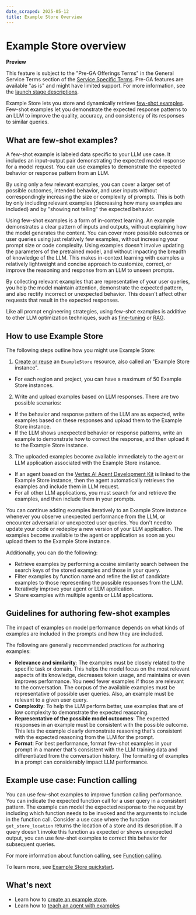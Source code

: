 ```yaml
---
date_scraped: 2025-05-12
title: Example Store Overview
---
```


# Example Store overview 

**Preview**

This feature is subject to the "Pre-GA Offerings Terms" in the General Service Terms section
of the [Service Specific Terms](https://cloud.google.com/terms/service-terms#1).
Pre-GA features are available "as is" and might have limited support.
For more information, see the
[launch stage descriptions](https://cloud.google.com/products#product-launch-stages).

Example Store lets you store and dynamically retrieve
[few-shot examples](#fewshotexamples). Few-shot examples let you
demonstrate the expected response patterns to an LLM to improve the quality,
accuracy, and consistency of its responses to similar queries.

## What are few-shot examples?

A few-shot example is labeled data specific to your LLM use case. It includes
an input-output pair demonstrating the expected model response for a model
request. You can use examples to demonstrate the expected behavior or response
pattern from an LLM.

By using only a few relevant examples, you can cover a larger set of possible
outcomes, intended behavior, and user inputs without correspondingly increasing
the size or complexity of prompts. This is both by only including relevant
examples (decreasing how many examples are included) and by "showing not telling"
the expected behavior.

Using few-shot examples is a form of in-context learning. An example
demonstrates a clear pattern of inputs and outputs, without explaining how the
model generates the content. You can cover more possible outcomes or user
queries using just relatively few examples, without increasing your prompt size or
code complexity. Using examples doesn't involve updating the parameters of the
pretrained model, and without impacting the breadth of knowledge of the LLM.
This makes in-context learning with examples a relatively lightweight and
concise approach to customize, correct, or improve the reasoning
and response from an LLM to unseen prompts.

By collecting relevant examples that are representative of your user queries,
you help the model maintain attention, demonstrate the expected pattern,
and also rectify incorrect or unexpected behavior. This doesn't affect other
requests that result in the expected responses.

Like all prompt engineering strategies, using few-shot examples is additive to
other LLM optimization techniques, such as
[fine-tuning](https://cloud.google.com/vertex-ai/generative-ai/docs/models/tune-models)
or [RAG](https://cloud.google.com/vertex-ai/generative-ai/docs/rag-overview).

## How to use Example Store

The following steps outline how you might use Example Store:

1. [Create or reuse](create-examplestore.md)
 an `ExampleStore` resource, also called an "Example Store instance".

 - For each region and project, you can have a maximum of 50 Example Store
 instances.
2. Write and upload examples based on LLM responses. There are two
 possible scenarios:

 - If the behavior and response pattern of the LLM are as expected, write
 examples based on these responses and upload them to the Example Store
 instance.
 - If the LLM shows unexpected behavior or response patterns, write an
 example to demonstrate how to correct the response, and then upload it
 to the Example Store instance.
3. The uploaded examples become available immediately to the agent or LLM
 application associated with the Example Store instance.

 - If an agent based on the [Vertex AI Agent Development Kit](https://cloud.google.com/vertex-ai/generative-ai/docs/agent-development-kit/quickstart)
 is linked to the Example Store instance, then the agent automatically
 retrieves the examples and include them in LLM request.
 - For all other LLM applications, you must search for and retrieve the
 examples, and then include them in your prompts.

You can continue adding examples iteratively to an Example Store instance whenever you
observe unexpected performance from the LLM, or encounter adversarial or
unexpected user queries. You don't need to update your code or redeploy a new
version of your LLM application. The examples become available to the agent
or application as soon as you upload them to the Example Store instance.

Additionally, you can do the following:

- Retrieve examples by performing a cosine similarity search between the search
 keys of the stored examples and those in your query.
- Filter examples by function name and refine the list of candidate examples
 to those representing the possible responses from the LLM.
- Iteratively improve your agent or LLM application.
- Share examples with multiple agents or LLM applications.

## Guidelines for authoring few-shot examples

The impact of examples on model performance depends on what kinds of examples
are included in the prompts and how they are included.

The following are generally recommended practices for authoring examples:

- **Relevance and similarity**: The examples must be closely related to the
 specific task or domain. This helps the model focus on the most relevant
 aspects of its knowledge, decreases token usage, and maintains or even
 improves performance. You need fewer examples if those are relevant to
 the conversation. The corpus of the available examples must be representative
 of possible user queries. Also, an example must be relevant to a given user
 query.
- **Complexity**: To help the LLM perform better, use examples that are of low
 complexity to demonstrate the expected reasoning.
- **Representative of the possible model outcomes**: The expected
 responses in an example must be consistent with the possible outcome. This
 lets the example clearly demonstrate reasoning that's consistent with the
 expected reasoning from the LLM for the prompt.
- **Format**: For best performance, format few-shot examples in your prompt
 in a manner that's consistent with the LLM training data and differentiated from
 the conversation history. The formatting of examples in a prompt can
 considerably impact LLM performance.

## Example use case: Function calling

You can use few-shot examples to improve function calling performance.
You can indicate the expected function call for a user query in a consistent
pattern. The example can model the expected response to the request by including
which function needs to be invoked and the arguments to include in the function
call. Consider a use case where the function `get_store_location` returns the
location of a store and its description. If a query doesn't invoke this function
as expected or shows unexpected output, you can use few-shot examples to
correct this behavior for subsequent queries.

For more information about function calling, see
[Function calling](https://cloud.google.com/vertex-ai/generative-ai/docs/multimodal/function-calling).

To learn more, see [Example Store quickstart](https://cloud.google.com/vertex-ai/generative-ai/docs/example-store/quickstart).

## What's next

- Learn how to [create an example store](create-examplestore.md).
- Learn how to [teach an agent with examples](upload-examples_1.md)